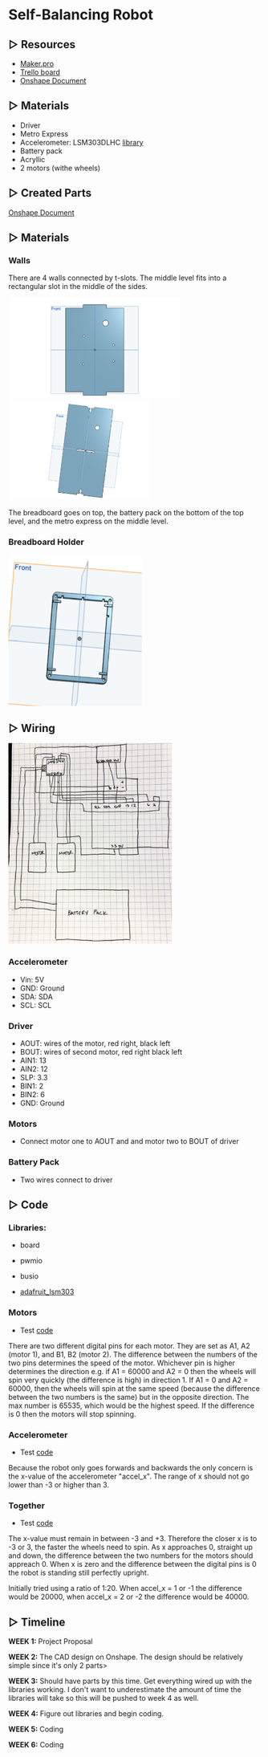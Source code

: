 # Self-Balancing Robot

## ▷ Resources

* [Maker.pro](https://maker.pro/arduino/projects/build-arduino-self-balancing-robot)
* [Trello board](https://trello.com/b/zZdArFdT/self-balancing-robot)
* [Onshape Document](https://cvilleschools.onshape.com/documents/5b15c4cd2f6854dc4cc32ff8/w/ed23d40d7b31ab41a2311be3/e/2e2d58ec8adab28d16997f49)

## ▷ Materials

* Driver
* Metro Express
* Accelerometer: LSM303DLHC [library](https://github.com/hnovak94/SelfBalancingRobot/blob/main/libraries/adafruit_lsm303_accel.mpy)
* Battery pack
* Acryllic 
* 2 motors (withe wheels)

## ▷ Created Parts

[Onshape Document](https://cvilleschools.onshape.com/documents/5b15c4cd2f6854dc4cc32ff8/w/ed23d40d7b31ab41a2311be3/e/2e2d58ec8adab28d16997f49)

## ▷ Materials

### Walls

There are 4 walls connected by t-slots. The middle level fits into a rectangular slot in the middle of the sides. 

<img src="https://github.com/hnovak94/SelfBalancingRobot/blob/main/media/middlewall.png" height="200"> <img src="https://github.com/hnovak94/SelfBalancingRobot/blob/main/media/sidewall.png" height="200" >

The breadboard goes on top, the battery pack on the bottom of the top level, and the metro express on the middle level.

### Breadboard Holder

<img src="https://github.com/hnovak94/SelfBalancingRobot/blob/main/media/breadboardholder.png" height = "300">


## ▷ Wiring

<img src= "https://github.com/hnovak94/SelfBalancingRobot/blob/main/media/wd.jpeg" height = "400">

### Accelerometer

* Vin: 5V
* GND: Ground
* SDA: SDA
* SCL: SCL


### Driver

* AOUT: wires of the motor, red right, black left
* BOUT: wires of second motor, red right black left
* AIN1: 13
* AIN2: 12
* SLP: 3.3
* BIN1: 2
* BIN2: 6
* GND: Ground


### Motors

* Connect motor one to AOUT and and motor two to BOUT of driver


### Battery Pack

* Two wires connect to driver


## ▷ Code

### Libraries:

* board

* pwmio

* busio

* [adafruit_lsm303](https://github.com/hnovak94/SelfBalancingRobot/blob/main/libraries/adafruit_lsm303_accel.mpy)

### Motors

* Test [code](https://github.com/hnovak94/SelfBalancingRobot/blob/main/code/intromotor)

There are two different digital pins for each motor. They are set as A1, A2 (motor 1), and B1, B2 (motor 2). The difference between the numbers of the two pins determines the speed of the motor. Whichever pin is higher determines the direction e.g. if A1 = 60000 and A2 = 0 then the wheels will spin very quickly (the difference is high) in direction 1. If A1 = 0 and A2 = 60000, then the wheels will spin at the same speed (because the difference between the two numbers is the same) but in the opposite direction. The max number is 65535, which would be the highest speed. If the difference is 0 then the motors will stop spinning. 


### Accelerometer

* Test [code](https://github.com/hnovak94/SelfBalancingRobot/blob/main/code/introaccel.py)

Because the robot only goes forwards and backwards the only concern is the x-value of the accelerometer "accel_x". The range of x should not go lower than -3 or higher than 3. 

### Together

* Test [code](https://github.com/hnovak94/SelfBalancingRobot/blob/main/code/accelmotor.py)

The x-value must remain in between -3 and +3. Therefore the closer x is to -3 or 3, the faster the wheels need to spin. As x approaches 0, straight up and down, the difference between the two numbers for the motors should appreach 0. When x is zero and the difference between the digital pins is 0 the robot is standing still perfectly upright. 

Initially tried using a ratio of 1:20. When accel_x = 1 or -1 the difference would be 20000, when accel_x = 2 or -2 the difference would be 40000.


## ▷ Timeline

**WEEK 1:** Project Proposal

**WEEK 2:** The CAD design on Onshape. The design should be relatively simple since it's only 2 parts>

**WEEK 3:** Should have parts by this time. Get everything wired up with the libraries working. I don't want to underestimate the amount of time the libraries will take so this will be pushed to week 4 as well. 

**WEEK 4:** Figure out libraries and begin coding. 

**WEEK 5:** Coding

**WEEK 6:** Coding
